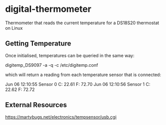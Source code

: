 # digital-thermometer
Thermometer that reads the current temperature for a DS18S20 thermostat on Linux

## Getting Temperature

Once initialised, temperatures can be queried in the same way:

  digitemp_DS9097 -a -q -c /etc/digitemp.conf

which will return a reading from each temperature sensor that is connected:

  Jun 06 12:10:55 Sensor 0 C: 22.61 F: 72.70
  Jun 06 12:10:56 Sensor 1 C: 22.62 F: 72.72
  

## External Resources

https://martybugs.net/electronics/tempsensor/usb.cgi
